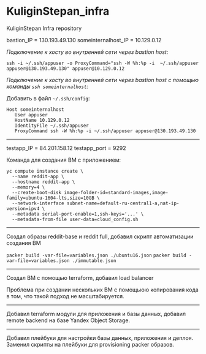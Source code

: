 # KuliginStepan_infra
KuliginStepan Infra repository

bastion_IP = 130.193.49.130
someinternalhost_IP = 10.129.0.12

*Подключение к хосту во внутренней сети через bastion host:*

`ssh -i ~/.ssh/appuser -o ProxyCommand="ssh -W %h:%p -i  ~/.ssh/appuser appuser@130.193.49.130" appuser@10.129.0.12`

*Подключение к хосту во внутренней сети через bastion host с помощью команды `ssh someinternalhost`:*

Добавить в файл `~/.ssh/config`:

```
Host someinternalhost
   User appuser
   HostName 10.129.0.12
   IdentityFile ~/.ssh/appuser
   ProxyCommand ssh -W %h:%p -i ~/.ssh/appuser appuser@130.193.49.130
```

---

testapp_IP = 84.201.158.12
testapp_port = 9292

Команда для создания ВМ с приложением:
```
yc compute instance create \
  --name reddit-app \
  --hostname reddit-app \
  --memory=4 \
  --create-boot-disk image-folder-id=standard-images,image-family=ubuntu-1604-lts,size=10GB \
  --network-interface subnet-name=default-ru-central1-a,nat-ip-version=ipv4 \
  --metadata serial-port-enable=1,ssh-keys='...' \
  --metadata-from-file user-data=cloud_config.sh
```

---

Создал образы reddit-base и reddit full, добавил скрипт автоматизации создания ВМ

`packer build -var-file=variables.json ./ubuntu16.json`
`packer build -var-file=variables.json ./immutable.json`

---
Создал ВМ с помощью terraform, добавил load balancer

Проблема при создании нескольких ВМ с помощьюю копирования кода в том, что такой подход не масштабируется.

---
Добавил terraform модули для приложения и базы данных, добавил remote backend на базе Yandex Object Storage.

---
Добавил плейбуки для настройки базы данных, приложения и деплоя.
Заменил скрипты на плейбуки для provisioning packer образов.

